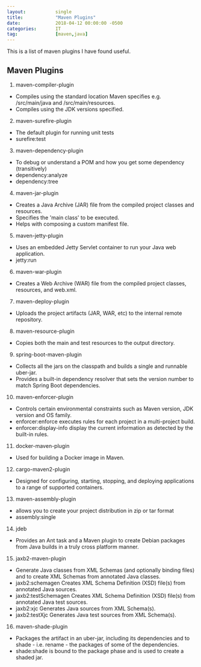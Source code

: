 ```yaml
---
layout:           single
title:            "Maven Plugins"
date:             2018-04-12 00:00:00 -0500
categories:       IT
tag:              [maven,java]
---
```


This is a list of maven plugins I have found useful. 

## Maven Plugins
1. maven-compiler-plugin
  - Compiles using the standard location Maven specifies e.g. /src/main/java and /src/main/resources.
  - Compiles using the JDK versions specified.
2. maven-surefire-plugin
  - The default plugin for running unit tests
  - surefire:test 
3. maven-dependency-plugin
  - To debug or understand a POM and how you get some dependency (transitively)
  - dependency:analyze
  - dependency:tree
4. maven-jar-plugin
  - Creates a Java Archive (JAR) file from the compiled project classes and resources.
  - Specifies the 'main class' to be executed.
  - Helps with composing a custom manifest file.
5. maven-jetty-plugin
  - Uses an embedded Jetty Servlet container to run your Java web application.
  - jetty:run  
6. maven-war-plugin
  - Creates a Web Archive (WAR) file from the compiled project classes, resources, and web.xml.
7. maven-deploy-plugin
  - Uploads the project artifacts (JAR, WAR, etc) to the internal remote repository.
8. maven-resource-plugin
  - Copies both the main and test resources to the output directory.
9. spring-boot-maven-plugin
  - Collects all the jars on the classpath and builds a single and runnable uber-jar.
  - Provides a built-in dependency resolver that sets the version number to match Spring Boot dependencies.
10. maven-enforcer-plugin
  - Controls certain environmental constraints such as Maven version, JDK version and OS family.
  - enforcer:enforce executes rules for each project in a multi-project build.
  - enforcer:display-info display the current information as detected by the built-in rules.
11. docker-maven-plugin
  - Used for building a Docker image in Maven.
12. cargo-maven2-plugin
  - Designed for configuring, starting, stopping, and deploying applications to a range of supported containers.
13. maven-assembly-plugin
  - allows you to create your project distribution in zip or tar format
  - assembly:single 
14. jdeb
  - Provides an Ant task and a Maven plugin to create Debian packages from Java builds in a truly cross platform manner.
15. jaxb2-maven-plugin
  - Generate Java classes from XML Schemas (and optionally binding files) and to create XML Schemas from annotated Java classes.
  - jaxb2:schemagen Creates XML Schema Definition (XSD) file(s) from annotated Java sources.
  - jaxb2:testSchemagen Creates XML Schema Definition (XSD) file(s) from annotated Java test sources.
  - jaxb2:xjc Generates Java sources from XML Schema(s).
  - jaxb2:testXjc Generates Java test sources from XML Schema(s).
16. maven-shade-plugin
  - Packages the artifact in an uber-jar, including its dependencies and to shade - i.e. rename - the packages of some of the dependencies.
  - shade:shade is bound to the package phase and is used to create a shaded jar.
